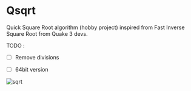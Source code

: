 # Qsqrt
Quick Square Root algorithm (hobby project) inspired from Fast Inverse Square Root from Quake 3 devs.

TODO :
- [ ] Remove divisions
- [ ] 64bit version


![sqrt](https://github.com/Itz-Broken-xd/Qsqrt/assets/127822226/a2958825-da29-4062-b2c2-f9f13eb3040e)
